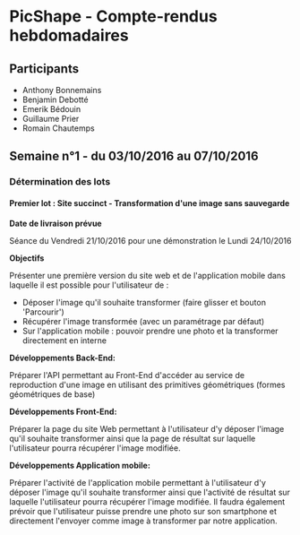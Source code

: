 
# PicShape - Compte-rendus hebdomadaires


## Participants
* Anthony Bonnemains
* Benjamin Debotté
* Emerik Bédouin
* Guillaume Prier
* Romain Chautemps


## Semaine n°1 - du 03/10/2016 au 07/10/2016

### Détermination des lots
#### Premier lot : Site succinct - Transformation d'une image sans sauvegarde 

 __**Date de livraison prévue**__
 
Séance du Vendredi 21/10/2016 pour une démonstration le Lundi 24/10/2016

 __**Objectifs**__

Présenter une première version du site web et de l'application mobile dans laquelle il est possible pour l'utilisateur de :
 - Déposer l'image qu'il souhaite transformer (faire glisser et bouton 'Parcourir')
 - Récupérer l'image transformée (avec un paramétrage par défaut)
 - Sur l'application mobile : pouvoir prendre une photo et la transformer directement en interne
 
 __**Développements Back-End:**__

 Préparer l'API permettant au Front-End d'accéder au service de reproduction d'une image en utilisant des primitives géométriques (formes géométriques de base)
 
 __**Développements Front-End:**__

 Préparer la page du site Web permettant à l'utilisateur d'y déposer l'image qu'il souhaite transformer ainsi que la page de résultat sur laquelle l'utilisateur pourra récupérer l'image modifiée.
 
 __**Développements Application mobile:**__

 Préparer l'activité de l'application mobile permettant à l'utilisateur d'y déposer l'image qu'il souhaite transformer ainsi que l'activité de résultat sur laquelle l'utilisateur pourra récupérer l'image modifiée. Il faudra également prévoir que l'utilisateur puisse prendre une photo sur son smartphone et directement l'envoyer comme image à transformer par notre application.

